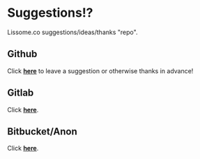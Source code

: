 # Suggestions!?
Lissome.co suggestions/ideas/thanks "repo".

## Github
Click [**here**](https://github.com/lissomeco/suggestions/issues/new) to leave a suggestion or otherwise thanks in advance!
## Gitlab
Click [**here**](https://gitlab.com/lissomeco/suggestions/issues/new).
## Bitbucket/Anon
Click [**here**](https://bitbucket.org/lissomeco/suggestions/issues/new).

